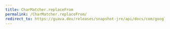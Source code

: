 ```yaml
---
title: CharMatcher.replaceFrom
permalink: /CharMatcher.replaceFrom/
redirect_to: https://guava.dev/releases/snapshot-jre/api/docs/com/google/common/base/CharMatcher.html#replaceFrom-java.lang.CharSequence-char-
---
```

